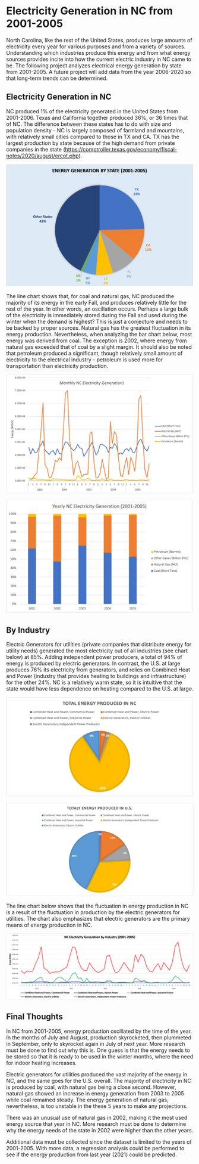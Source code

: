 # Electricity Generation in NC from 2001-2005
North Carolina, like the rest of the United States, produces large amounts of electricity every year for various purposes and from a variety of sources. Understanding which industries produce this energy and from what energy sources provides incite into how the current electric industry in NC came to be. The following project analyzes electrical energy generation by state from 2001-2005. A future project will add data from the year 2006-2020 so that long-term trends can be determined.

## Electricity Generation in NC

NC produced 1% of the electricity generated in the United States from 2001-2006. Texas and California together produced 36%, or 36 times that of NC. The difference between these states has to do with size and population density - NC is largely composed of farmland and mountains, with relatively small cities compared to those in TX and CA. TX has the largest production by state because of the high demand from private companies in the state (https://comptroller.texas.gov/economy/fiscal-notes/2020/august/ercot.php). 

![Energy-Generation-By-State](Energy-Generation-By-State.png) 

The line chart shows that, for coal and natural gas, NC produced the majority of its energy in the early Fall, and produces relatively little for the rest of the year. In other words, an oscillation occurs. Perhaps a large bulk of the electricity is immediately stored during the Fall and used during the winter when the demand is highest? This is just a conjecture and needs to be backed by proper sources. Natural gas has the greatest fluctuation in its energy production. Nevertheless, when analyzing the bar chart below, most energy was derived from coal. The exception is 2002, where energy from natural gas exceeded that of coal by a slight margin. It should also be noted that petroleum produced a significant, though relatively small amount of electricity to the electrical industry - petroleum is used more for transportation than electricity production.   

![Time-Series-2001-2005](Time-Series-2001-2005.png)

![stacked-bar-graph-NC](stacked-bar-graph-NC.png)

## By Industry

Electric Generators for utilities (private companies that distribute energy for utility needs) generated the most electricity out of all industries (see chart below) at 85%. Adding independent power producers, a total of 94% of energy is produced by electric generators. In contrast, the U.S. at large produces 76% its electricity from generators, and relies on Combined Heat and Power (industry that provides heating to buildings and infrastructure) for the other 24%. NC is a relatively warm state, so it is intuitive that the state would have less dependence on heating compared to the U.S. at large.

![Total-Energy-Produced-NC](Total-Energy-Produced-NC.png)

![Total-Energy-US](Total-Energy-US.png)

The line chart below shows that the fluctuation in energy production in NC is a result of the fluctuation in production by the electric generators for utilities. The chart also emphasizes that electric generators are the primary means of energy production in NC. 

![Electricity-Generation-By-Industry](Electricity-Generation-By-Industry.png)

## Final Thoughts

In NC from 2001-2005, energy production oscillated by the time of the year. In the months of July and August, production skyrocketed, then plummeted in September, only to skyrocket again in July of next year. More research must be done to find out why this is. One guess is that the energy needs to be stored so that it is ready to be used in the winter months, where the need for indoor heating increases. 

Electric generators for utilities produced the vast majority of the energy in NC, and the same goes for the U.S. overall. The majority of electricity in NC is produced by coal, with natural gas being a close second. However, natural gas showed an increase in energy generation from 2003 to 2005 while coal remained steady. The energy generation of natural gas, nevertheless, is too unstable in the these 5 years to make any projections. 

There was an unusual use of natural gas in 2002, making it the most used energy source that year in NC. More research must be done to determine why the energy needs of the state in 2002 were higher than the other years. 

Additional data must be collected since the dataset is limited to the years of 2001-2005. With more data, a regression analysis could be performed to see if the energy production from last year (2021) could be predicted.   

